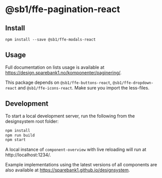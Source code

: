 # @sb1/ffe-pagination-react

## Install

```
npm install --save @sb1/ffe-modals-react
```

## Usage

Full documentation on lists usage is available at https://design.sparebank1.no/komponenter/paginering/.

This package depends on `@sb1/ffe-buttons-react`, `@sb1/ffe-dropdown-react` and `@sb1/ffe-icons-react`.
Make sure you import the less-files.

## Development

To start a local development server, run the following from the designsystem root folder:

```bash
npm install
npm run build
npm start
```

A local instance of `component-overview` with live reloading will run at http://localhost:1234/.

Example implementations using the latest versions of all components are also available at https://sparebank1.github.io/designsystem.
